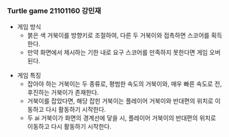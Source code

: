 ### Turtle game 21101160 강민재

* 게임 방식
	* 붉은 색 거북이를 방향키로 조절하여, 다른 두 거북이와 접촉하면 스코어를 획득한다.
	* 만약 화면에서 제시하는 기한 내로 요구 스코어를 만족하지 못한다면 게임 오버된다.

+ 게임 특징
	+ 잡아야 하는 거북이는 두 종류로, 평범한 속도의 거북이와, 매우 빠른 속도로 전,후진하는 거북이가 존재한다.
	+ 거북이를 잡았다면, 해당 잡힌 거북이는 플레이어 거북이와 반대편의 위치로 이동하고 다시 활동하기 시작한다.
	+ 두 ai 거북이가 화면의 경계선에 닿을 시, 플레이어 거북이의 반대편의 위치로 이동하고 다시 활동하기 시작한다.

